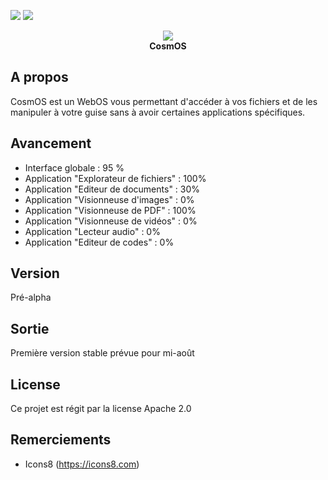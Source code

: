 <a href="https://codeclimate.com/github/Ne0blast/cosmos"><img src="https://codeclimate.com/github/Ne0blast/cosmos/badges/gpa.svg" /></a>
<a href="https://codeclimate.com/github/Ne0blast/cosmos"><img src="https://codeclimate.com/github/Ne0blast/cosmos/badges/issue_count.svg" /></a>

<div align="center"><img src="http://img11.hostingpics.net/pics/152407logo.png" /></div>

<div align="center" font-size="32px"><b>CosmOS</b></div>

## A propos
CosmOS est un WebOS vous permettant d'accéder à vos fichiers et de les manipuler à votre guise sans à avoir certaines applications spécifiques.

## Avancement
- Interface globale : 95 %
- Application "Explorateur de fichiers" : 100%
- Application "Editeur de documents" : 30%
- Application "Visionneuse d'images" : 0%
- Application "Visionneuse de PDF" : 100%
- Application "Visionneuse de vidéos" : 0%
- Application "Lecteur audio" : 0%
- Application "Editeur de codes" : 0%

## Version
Pré-alpha

## Sortie
Première version stable prévue pour mi-août

## License
Ce projet est régit par la license Apache 2.0

## Remerciements
- Icons8 (https://icons8.com)
